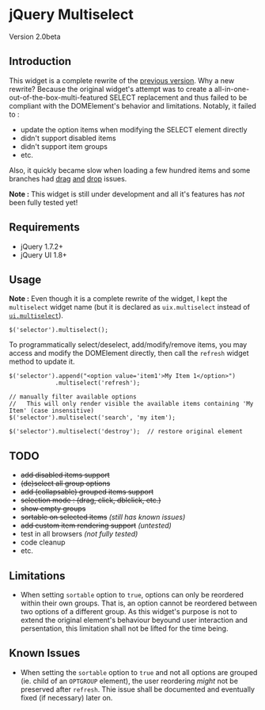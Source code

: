 jQuery Multiselect
==================
Version 2.0beta

Introduction
------------

This widget is a complete rewrite of the [previous version](https://github.com/michael/multiselect). Why a new rewrite? Because the original widget's attempt was to create a all-in-one-out-of-the-box-multi-featured SELECT replacement and thus failed to be compliant with the DOMElement's behavior and limitations. Notably, it failed to :

* update the option items when modifying the SELECT element directly
* didn't support disabled items
* didn't support item groups
* etc.

Also, it quickly became slow when loading a few hundred items and some branches had [drag](https://github.com/michael/multiselect/issues/91) [and](https://github.com/michael/multiselect/issues/124) [drop](https://github.com/michael/multiselect/issues/8) issues.

**Note :** This widget is still under development and all it's features has *not* been fully tested yet!

Requirements
------------

* jQuery 1.7.2+
* jQuery UI 1.8+

Usage
-----

**Note :** Even though it is a complete rewrite of the widget, I kept the `multiselect` widget name (but it is declared as `uix.multiselect` instead of [`ui.multiselect`](http://ajpiano.com/widgetfactory/#slide22)).

    $('selector').multiselect();

To programmatically select/deselect, add/modify/remove items, you may access and modify the DOMElement directly, then call the `refresh` widget method to update it.

    $('selector').append("<option value='item1'>My Item 1</option>")
                 .multiselect('refresh');

    // manually filter available options
    //   This will only render visible the available items containing 'My Item' (case insensitive)
    $('selector').multiselect('search', 'my item');

    $('selector').multiselect('destroy');  // restore original element


TODO
----

* <del>add disabled items support</del>
* <del>(de)select all group options</del>
* <del>add (collapsable) grouped items support</del>
* <del>selection mode : (drag, click, dblclick, etc.)</del>
* <del>show empty groups</del>
* <del>sortable on selected items</del> *(still has known issues)*
* <del>add custom item rendering support</del> *(untested)*
* test in all browsers *(not fully tested)*
* code cleanup
* etc.


Limitations
-----------

* When setting `sortable` option to `true`, options can only be reordered within their own groups. That is, an option cannot be
  reordered between two options of a different group. As this widget's purpose is not to extend the original element's behaviour
  beyound user interaction and persentation, this limitation shall not be lifted for the time being.


Known Issues
------------

* When setting the `sortable` option to `true` and not all options are grouped (ie. child of an `OPTGROUP` element), the user
  reordering *might* not be preserved after `refresh`. Thie issue shall be documented and eventually fixed (if necessary) later on.
